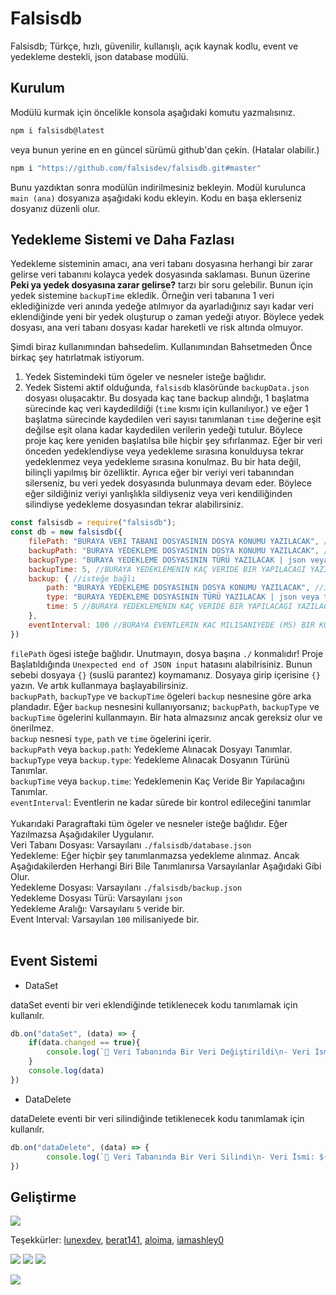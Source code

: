 # Falsisdb

Falsisdb; Türkçe, hızlı, güvenilir, kullanışlı, açık kaynak kodlu, event ve yedekleme destekli, json database modülü.

## Kurulum

Modülü kurmak için öncelikle konsola aşağıdaki komutu yazmalısınız.

```bash
npm i falsisdb@latest
```

veya bunun yerine en en güncel sürümü github'dan çekin. (Hatalar olabilir.)

```bash
npm i "https://github.com/falsisdev/falsisdb.git#master"
```

Bunu yazdıktan sonra modülün indirilmesiniz bekleyin. Modül kurulunca `main (ana)` dosyanıza aşağıdaki kodu ekleyin. Kodu en başa eklerseniz dosyanız düzenli olur.

## Yedekleme Sistemi ve Daha Fazlası 

Yedekleme sisteminin amacı, ana veri tabanı dosyasına herhangi bir zarar gelirse veri tabanını kolayca yedek dosyasında saklaması. Bunun üzerine **Peki ya yedek dosyasına zarar gelirse?** tarzı bir soru gelebilir. Bunun için yedek sistemine `backupTime` ekledik. Örneğin veri tabanına 1 veri eklediğinizde veri anında yedeğe atılmıyor da ayarladığınız sayı kadar veri eklendiğinde yeni bir yedek oluşturup o zaman yedeği atıyor. Böylece yedek dosyası, ana veri tabanı dosyası kadar hareketli ve risk altında olmuyor.

Şimdi biraz kullanımından bahsedelim. Kullanımından Bahsetmeden Önce birkaç şey hatırlatmak istiyorum.
1. Yedek Sistemindeki tüm ögeler ve nesneler isteğe bağlıdır.
2. Yedek Sistemi aktif olduğunda, `falsisdb` klasöründe `backupData.json` dosyası oluşacaktır. Bu dosyada kaç tane backup alındığı, 1 başlatma sürecinde kaç veri kaydedildiği (`time` kısmı için kullanılıyor.) ve eğer 1 başlatma sürecinde kaydedilen veri sayısı tanımlanan `time` değerine eşit değilse eşit olana kadar kaydedilen verilerin yedeği tutulur. Böylece proje kaç kere yeniden başlatılsa bile hiçbir şey sıfırlanmaz. Eğer bir veri önceden yedeklendiyse veya yedekleme sırasına konulduysa tekrar yedeklenmez veya yedekleme sırasına konulmaz. Bu bir hata değil, bilinçli yapılmış bir özelliktir. Ayrıca eğer bir veriyi veri tabanından silerseniz, bu veri yedek dosyasında bulunmaya devam eder. Böylece eğer sildiğiniz veriyi yanlışlıkla sildiyseniz veya veri kendiliğinden silindiyse yedekleme dosyasından tekrar alabilirsiniz.<br>

```js
const falsisdb = require("falsisdb");
const db = new falsisdb({
    filePath: "BURAYA VERI TABANI DOSYASININ DOSYA KONUMU YAZILACAK", //isteğe bağlı
    backupPath: "BURAYA YEDEKLEME DOSYASININ DOSYA KONUMU YAZILACAK", //isteğe bağlı LÜTFEN backup[} KULLANILIYORSA BU KISMI KULLANMAYIN
    backupType: "BURAYA YEDEKLEME DOSYASININ TÜRÜ YAZILACAK | json veya txt (json önerilir)", //isteğe bağlı LÜTFEN backup[} KULLANILIYORSA BU KISMI KULLANMAYIN
    backupTime: 5, //BURAYA YEDEKLEMENIN KAÇ VERIDE BIR YAPILACAGI YAZILACAK VARSAYILAN = 5 //isteğe bağlı LÜTFEN backup[} KULLANILIYORSA BU KISMI KULLANMAYIN
    backup: { //isteğe bağlı
        path: "BURAYA YEDEKLEME DOSYASININ DOSYA KONUMU YAZILACAK", //isteğe bağlı
        type: "BURAYA YEDEKLEME DOSYASININ TÜRÜ YAZILACAK | json veya txt (json önerilir)", //isteğe bağlı
        time: 5 //BURAYA YEDEKLEMENIN KAÇ VERIDE BIR YAPILACAGI YAZILACAK VARSAYILAN = 5 //isteğe bağlı
    },
    eventInterval: 100 //BURAYA EVENTLERIN KAC MILISANIYEDE (MS) BIR KONTROL EDİLECEĞİ YAZILACAK VARSAYILAN = 100ms //isteğe bağlı
})
```

`filePath` ögesi isteğe bağlıdır. Unutmayın, dosya başına `./` konmalıdır! Proje Başlatıldığında `Unexpected end of JSON input` hatasını alabilrisiniz. Bunun sebebi dosyaya `{}` \(suslü parantez\) koymamanız. Dosyaya girip içerisine `{}` yazın. Ve artık kullanmaya başlayabilirsiniz.<br>
`backupPath`, `backupType` ve `backupTime` ögeleri `backup` nesnesine göre arka plandadır. Eğer `backup` nesnesini kullanıyorsanız; `backupPath`, `backupType` ve `backupTime` ögelerini kullanmayın. Bir hata almazsınız ancak gereksiz olur ve önerilmez.<br>
`backup` nesnesi `type`, `path` ve `time` ögelerini içerir.<br>
`backupPath` veya `backup.path`: Yedekleme Alınacak Dosyayı Tanımlar.<br>
`backupType` veya `backup.type`: Yedekleme Alınacak Dosyanın Türünü Tanımlar.<br>
`backupTime` veya `backup.time`: Yedeklemenin Kaç Veride Bir Yapılacağını Tanımlar.<br>
`eventInterval`: Eventlerin ne kadar sürede bir kontrol edileceğini tanımlar<br><br>
Yukarıdaki Paragraftaki tüm ögeler ve nesneler isteğe bağlıdır. Eğer Yazılmazsa Aşağıdakiler Uygulanır.<br>
Veri Tabanı Dosyası: Varsayılanı `./falsisdb/database.json`<br>
Yedekleme: Eğer hiçbir şey tanımlanmazsa yedekleme alınmaz. Ancak Aşağıdakilerden Herhangi Biri Bile Tanımlanırsa Varsayılanlar Aşağıdaki Gibi Olur. <br>
Yedekleme Dosyası: Varsayılanı `./falsisdb/backup.json`<br>
Yedekleme Dosyası Türü: Varsayılanı `json`<br>
Yedekleme Aralığı: Varsayılanı `5` veride bir.<br>
Event Interval: Varsayılan `100` milisaniyede bir.<br><br>

## Event Sistemi

- DataSet

dataSet eventi bir veri eklendiğinde tetiklenecek kodu tanımlamak için kullanılr.

```js
db.on("dataSet", (data) => {
    if(data.changed == true){
        console.log(`📝 Veri Tabanında Bir Veri Değiştirildi\n- Veri İsmi: ${data.key}\n- Eski Değeri: ${data.oldValue}\n- Yeni Değeri: ${data.value}`) 
    }
    console.log(data)
})
```

- DataDelete

dataDelete eventi bir veri silindiğinde tetiklenecek kodu tanımlamak için kullanılr.

```js
db.on("dataDelete", (data) => {
        console.log(`📝 Veri Tabanında Bir Veri Silindi\n- Veri İsmi: ${data.key}\n- Eski Değeri: ${data.value}`)
})
```

## Geliştirme

<img src="https://cdn.discordapp.com/attachments/775822548519616562/989824612697264178/falsisdb_0DE118C.png">

Teşekkürler: [lunexdev](https://github.com/lunexdev), [berat141](https://github.com/berat141), [aloima](https://github.com/aloima), [iamashley0](https://github.com/iamashley0)

![](https://img.shields.io/github/v/release/falsisdev/falsisdb?style=for-the-badge) ![](https://img.shields.io/github/stars/falsisdev/falsisdb?style=for-the-badge) ![](https://img.shields.io/github/forks/falsisdev/falsisdb?style=for-the-badge)

![](https://github-readme-stats.vercel.app/api/pin/?username=falsisdev&repo=falsisdb&cache_seconds=86400&theme=react)
